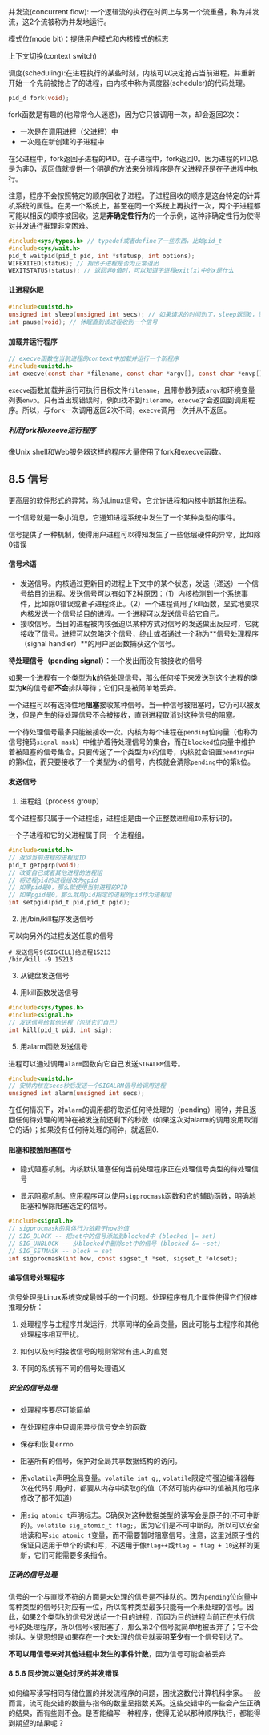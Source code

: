 并发流(concurrent flow): 一个逻辑流的执行在时间上与另一个流重叠，称为并发流，这2个流被称为并发地运行。

模式位(mode bit)：提供用户模式和内核模式的标志

上下文切换(context switch)

调度(scheduling):在进程执行的某些时刻，内核可以决定抢占当前进程，并重新开始一个先前被抢占了的进程，由内核中称为调度器(scheduler)的代码处理。

```c
pid_d fork(void);
```

fork函数是有趣的(也常常令人迷惑)，因为它只被调用一次，却会返回2次：

* 一次是在调用进程（父进程）中
* 一次是在新创建的子进程中

在父进程中，fork返回子进程的PID。在子进程中，fork返回0。因为进程的PID总是为非0，返回值就提供一个明确的方法来分辨程序是在父进程还是在子进程中执行。

注意，程序不会按照特定的顺序回收子进程。子进程回收的顺序是这台特定的计算机系统的属性。在另一个系统上，甚至在同一个系统上再执行一次，两个子进程都可能以相反的顺序被回收。这是**非确定性行为**的一个示例，这种非确定性行为使得对并发进行推理非常困难。

```c
#include<sys/types.h> // typedef或者define了一些东西，比如pid_t
#include<sys/wait.h>
pid_t waitpid(pid_t pid, int *statusp, int options);
WIFEXITED(status); // 指出子进程是否为正常退出
WEXITSTATUS(status); // 返回非0值时，可以知道子进程exit(x)中的x是什么

```

#### 让进程休眠

```c
#include<unistd.h>
unsigned int sleep(unsigned int secs); // 如果请求的时间到了，sleep返回0，否则返回剩下的要休眠的秒数
int pause(void); // 休眠直到该进程收到一个信号
```

#### 加载并运行程序
```c
// execve函数在当前进程的context中加载并运行一个新程序
#include<unistd.h>
int execve(const char *filename, const char *argv[], const char *envp[]);
```
`execve`函数加载并运行可执行目标文件`filename`，且带参数列表`argv`和环境变量列表`envp`。只有当出现错误时，例如找不到`filename`，`execve`才会返回到调用程序。所以，与`fork`一次调用返回2次不同，`execve`调用一次并从不返回。

##### 利用fork和execve运行程序

像Unix shell和Web服务器这样的程序大量使用了fork和execve函数。

## 8.5 信号

更高层的软件形式的异常，称为Linux信号，它允许进程和内核中断其他进程。

一个信号就是一条小消息，它通知进程系统中发生了一个某种类型的事件。

信号提供了一种机制，使得用户进程可以得知发生了一些低层硬件的异常，比如除0错误

#### 信号术语

* 发送信号。内核通过更新目的进程上下文中的某个状态，发送（递送）一个信号给目的进程。发送信号可以有如下2种原因：（1）内核检测到一个系统事件，比如除0错误或者子进程终止。（2）一个进程调用了kill函数，显式地要求内核发送一个信号给目的进程。一个进程可以发送信号给它自己。
* 接收信号。当目的进程被内核强迫以某种方式对信号的发送做出反应时，它就接收了信号。进程可以忽略这个信号，终止或者通过一个称为**信号处理程序（signal handler）**的用户层函数捕获这个信号。

**待处理信号（pending signal）**：一个发出而没有被接收的信号

如果一个进程有一个类型为**k**的待处理信号，那么任何接下来发送到这个进程的类型为**k**的信号都**不会**排队等待；它们只是被简单地丢弃。

一个进程可以有选择性地**阻塞**接收某种信号。当一种信号被阻塞时，它仍可以被发送，但是产生的待处理信号不会被接收，直到进程取消对这种信号的阻塞。

一个待处理信号最多只能被接收一次。内核为每个进程在`pending`位向量（也称为信号掩码`signal mask`）中维护着待处理信号的集合，而在`blocked`位向量中维护着被阻塞的信号集合。只要传送了一个类型为`k`的信号，内核就会设置`pending`中的第`k`位，而只要接收了一个类型为`k`的信号，内核就会清除`pending`中的第`k`位。

#### 发送信号


1. 进程组（process group）

每个进程都只属于一个进程组，进程组是由一个正整数`进程组ID`来标识的。

一个子进程和它的父进程属于同一个进程组。

```c
#include<unistd.h>
// 返回当前进程的进程组ID
pid_t getpgrp(void); 
// 改变自己或者其他进程的进程组
// 将进程pid的进程组改为gpid
// 如果pid是0，那么就使用当前进程的PID
// 如果pgid是0，那么就用pid指定的进程的pid作为进程组
int setpgid(pid_t pid,pid_t pgid); 
```
2. 用/bin/kill程序发送信号

可以向另外的进程发送任意的信号

```shell
# 发送信号9(SIGKILL)给进程15213
/bin/kill -9 15213
```

3. 从键盘发送信号

4. 用kill函数发送信号

```c
#include<sys/types.h>
#include<signal.h>
// 发送信号给其他进程（包括它们自己）
int kill(pid_t pid, int sig);
```

5. 用alarm函数发送信号

进程可以通过调用`alarm`函数向它自己发送`SIGALRM`信号。

```c
#include<unistd.h>
// 安排内核在secs秒后发送一个SIGALRM信号给调用进程
unsigned int alarm(unsigned int secs);
```

在任何情况下，对`alarm`的调用都将取消任何待处理的（pending）闹钟，并且返回任何待处理的闹钟在被发送前还剩下的秒数（如果这次对alarm的调用没用取消它的话）；如果没有任何待处理的闹钟，就返回0.

#### 阻塞和接触阻塞信号

* 隐式阻塞机制。内核默认阻塞任何当前处理程序正在处理信号类型的待处理信号

* 显示阻塞机制。应用程序可以使用`sigprocmask`函数和它的辅助函数，明确地阻塞和解除阻塞选定的信号。

```c
#include<signal.h>
// sigprocmask的具体行为依赖于how的值
// SIG_BLOCK -- 把set中的信号添加到blocked中 (blocked |= set)
// SIG_UNBLOCK -- 从blocked中删除set中的信号 (blocked &= ~set)
// SIG_SETMASK -- block = set
int sigprocmask(int how, const sigset_t *set, sigset_t *oldset);
```

#### 编写信号处理程序

信号处理是Linux系统变成最棘手的一个问题。处理程序有几个属性使得它们很难推理分析：

1. 处理程序与主程序并发运行，共享同样的全局变量，因此可能与主程序和其他处理程序相互干扰。

2. 如何以及何时接收信号的规则常常有违人的直觉

3. 不同的系统有不同的信号处理语义

##### 安全的信号处理

* 处理程序要尽可能简单

* 在处理程序中只调用异步信号安全的函数

* 保存和恢复`errno`

* 阻塞所有的信号，保护对全局共享数据结构的访问。

* 用`volatile`声明全局变量。`volatile int g;`, `volatile`限定符强迫编译器每次在代码引用`g`时，都要从内存中读取g的值（不然可能内存中的值被其他程序修改了都不知道）

* 用`sig_atomic_t`声明标志。C确保对这种数据类型的读写会是原子的(不可中断的)。`volatile sig_atomic_t flag;`，因为它们是不可中断的，所以可以安全地读和写`sig_atomic_t`变量，而不需要暂时阻塞信号。注意，这里对原子性的保证只适用于单个的读和写，不适用于像`flag++`或`flag = flag + 10`这样的更新，它们可能需要多条指令。

##### 正确的信号处理

信号的一个与直觉不符的方面是未处理的信号是不排队的。因为`pending`位向量中每种类型的信号只对应有一位，所以每种类型最多只能有一个未处理的信号。因此，如果2个类型`k`的信号发送给一个目的进程，而因为目的进程当前正在执行信号`k`的处理程序，所以信号`k`被阻塞了，那么第2个信号就简单地被丢弃了；它不会排队。关键思想是如果存在一个未处理的信号就表明**至少**有一个信号到达了。

**不可以用信号来对其他进程中发生的事件计数**，因为信号可能会被丢弃

#### 8.5.6 同步流以避免讨厌的并发错误

如何编写读写相同存储位置的并发流程序的问题，困扰这数代计算机科学家。一般而言，流可能交错的数量与指令的数量呈指数关系。这些交错中的一些会产生正确的结果，而有些则不会。是否能编写一种程序，使得无论以那种顺序执行，都能得到期望的结果呢？
